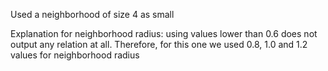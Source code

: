 Used a neighborhood of size 4 as small

Explanation for neighborhood radius: using values lower than 0.6 does not output
any relation at all. Therefore, for this one we used 0.8, 1.0 and 1.2 values for
neighborhood radius
